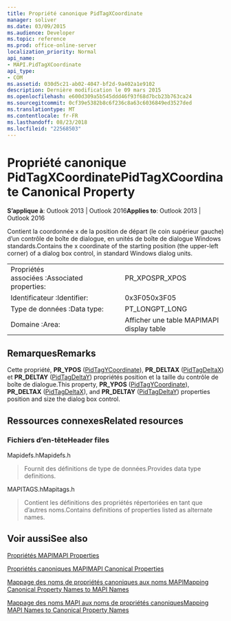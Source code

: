 ```yaml
---
title: Propriété canonique PidTagXCoordinate
manager: soliver
ms.date: 03/09/2015
ms.audience: Developer
ms.topic: reference
ms.prod: office-online-server
localization_priority: Normal
api_name:
- MAPI.PidTagXCoordinate
api_type:
- COM
ms.assetid: 030d5c21-ab02-4047-bf2d-9a402a1e9102
description: Dernière modification le 09 mars 2015
ms.openlocfilehash: e600d309a5b545ddd46f93f68d7bcb23b763ca24
ms.sourcegitcommit: 0cf39e5382b8c6f236c8a63c6036849ed3527ded
ms.translationtype: MT
ms.contentlocale: fr-FR
ms.lasthandoff: 08/23/2018
ms.locfileid: "22568503"
---
```

# <a name="pidtagxcoordinate-canonical-property"></a><span data-ttu-id="6860f-103">Propriété canonique PidTagXCoordinate</span><span class="sxs-lookup"><span data-stu-id="6860f-103">PidTagXCoordinate Canonical Property</span></span>

  
  
<span data-ttu-id="6860f-104">**S’applique à**: Outlook 2013 | Outlook 2016</span><span class="sxs-lookup"><span data-stu-id="6860f-104">**Applies to**: Outlook 2013 | Outlook 2016</span></span> 
  
<span data-ttu-id="6860f-105">Contient la coordonnée x de la position de départ (le coin supérieur gauche) d’un contrôle de boîte de dialogue, en unités de boîte de dialogue Windows standards.</span><span class="sxs-lookup"><span data-stu-id="6860f-105">Contains the x coordinate of the starting position (the upper-left corner) of a dialog box control, in standard Windows dialog units.</span></span>
  
|||
|:-----|:-----|
|<span data-ttu-id="6860f-106">Propriétés associées :</span><span class="sxs-lookup"><span data-stu-id="6860f-106">Associated properties:</span></span>  <br/> |<span data-ttu-id="6860f-107">PR_XPOS</span><span class="sxs-lookup"><span data-stu-id="6860f-107">PR_XPOS</span></span>  <br/> |
|<span data-ttu-id="6860f-108">Identificateur :</span><span class="sxs-lookup"><span data-stu-id="6860f-108">Identifier:</span></span>  <br/> |<span data-ttu-id="6860f-109">0x3F05</span><span class="sxs-lookup"><span data-stu-id="6860f-109">0x3F05</span></span>  <br/> |
|<span data-ttu-id="6860f-110">Type de données :</span><span class="sxs-lookup"><span data-stu-id="6860f-110">Data type:</span></span>  <br/> |<span data-ttu-id="6860f-111">PT_LONG</span><span class="sxs-lookup"><span data-stu-id="6860f-111">PT_LONG</span></span>  <br/> |
|<span data-ttu-id="6860f-112">Domaine :</span><span class="sxs-lookup"><span data-stu-id="6860f-112">Area:</span></span>  <br/> |<span data-ttu-id="6860f-113">Afficher une table MAPI</span><span class="sxs-lookup"><span data-stu-id="6860f-113">MAPI display table</span></span>  <br/> |
   
## <a name="remarks"></a><span data-ttu-id="6860f-114">Remarques</span><span class="sxs-lookup"><span data-stu-id="6860f-114">Remarks</span></span>

<span data-ttu-id="6860f-115">Cette propriété, **PR_YPOS** ([PidTagYCoordinate](pidtagycoordinate-canonical-property.md)), **PR_DELTAX** ([PidTagDeltaX](pidtagdeltax-canonical-property.md)) et **PR_DELTAY** ([PidTagDeltaY](pidtagdeltay-canonical-property.md)) propriétés position et la taille du contrôle de boîte de dialogue.</span><span class="sxs-lookup"><span data-stu-id="6860f-115">This property, **PR_YPOS** ([PidTagYCoordinate](pidtagycoordinate-canonical-property.md)), **PR_DELTAX** ([PidTagDeltaX](pidtagdeltax-canonical-property.md)), and **PR_DELTAY** ([PidTagDeltaY](pidtagdeltay-canonical-property.md)) properties position and size the dialog box control.</span></span>
  
## <a name="related-resources"></a><span data-ttu-id="6860f-116">Ressources connexes</span><span class="sxs-lookup"><span data-stu-id="6860f-116">Related resources</span></span>

### <a name="header-files"></a><span data-ttu-id="6860f-117">Fichiers d’en-tête</span><span class="sxs-lookup"><span data-stu-id="6860f-117">Header files</span></span>

<span data-ttu-id="6860f-118">Mapidefs.h</span><span class="sxs-lookup"><span data-stu-id="6860f-118">Mapidefs.h</span></span>
  
> <span data-ttu-id="6860f-119">Fournit des définitions de type de données.</span><span class="sxs-lookup"><span data-stu-id="6860f-119">Provides data type definitions.</span></span>
    
<span data-ttu-id="6860f-120">MAPITAGS.h</span><span class="sxs-lookup"><span data-stu-id="6860f-120">Mapitags.h</span></span>
  
> <span data-ttu-id="6860f-121">Contient les définitions des propriétés répertoriées en tant que d’autres noms.</span><span class="sxs-lookup"><span data-stu-id="6860f-121">Contains definitions of properties listed as alternate names.</span></span>
    
## <a name="see-also"></a><span data-ttu-id="6860f-122">Voir aussi</span><span class="sxs-lookup"><span data-stu-id="6860f-122">See also</span></span>



[<span data-ttu-id="6860f-123">Propriétés MAPI</span><span class="sxs-lookup"><span data-stu-id="6860f-123">MAPI Properties</span></span>](mapi-properties.md)
  
[<span data-ttu-id="6860f-124">Propriétés canoniques MAPI</span><span class="sxs-lookup"><span data-stu-id="6860f-124">MAPI Canonical Properties</span></span>](mapi-canonical-properties.md)
  
[<span data-ttu-id="6860f-125">Mappage des noms de propriétés canoniques aux noms MAPI</span><span class="sxs-lookup"><span data-stu-id="6860f-125">Mapping Canonical Property Names to MAPI Names</span></span>](mapping-canonical-property-names-to-mapi-names.md)
  
[<span data-ttu-id="6860f-126">Mappage des noms MAPI aux noms de propriétés canoniques</span><span class="sxs-lookup"><span data-stu-id="6860f-126">Mapping MAPI Names to Canonical Property Names</span></span>](mapping-mapi-names-to-canonical-property-names.md)

